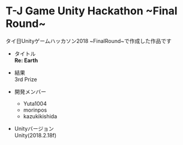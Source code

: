 # T-J Game Unity Hackathon \~Final Round\~
 タイ日Unityゲームハッカソン2018 \~FinalRound\~で作成した作品です

- タイトル   
**Re: Earth**

- 結果  
3rd Prize

- 開発メンバー  
  - Yuta1004
  - morinpos
  - kazukikishida

- Unityバージョン  
Unity(2018.2.18f)

